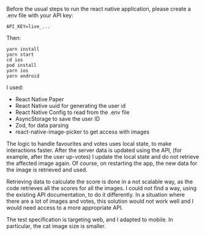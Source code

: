 
Before the usual steps to run the react native application, please create a .env file with your API key:

```
API_KEY=live_...
```

Then:

```
yarn install
yarn start
cd ios
pod install
yarn ios
yarn android
```

I used:
- React Native Paper
- React Native uuid for generating the user id
- React Native Config to read from the .env file
- AsyncStorage to save the user ID
- Zod, for data parsing
- react-native-image-picker to get access with images

The logic to handle favourites and votes uses local state, to make interactions faster. After the server data is updated using the API, (for example, after the user up-votes) I update the local state and do not retrieve the affected image again. Of course, on restarting the app, the new data for the image is retrieved and used.

Retrieving data to calculate the score is done in a not scalable way, as the code retrieves all the scores for all the images. I could not find a way, using the existing API documentation, to do it differently. In a situation where there are a lot of images and votes, this solution would not work well and I would need access to a more appropriate API.

The test specification is targeting web, and I adapted to mobile. In particular, the cat image size is smaller.

